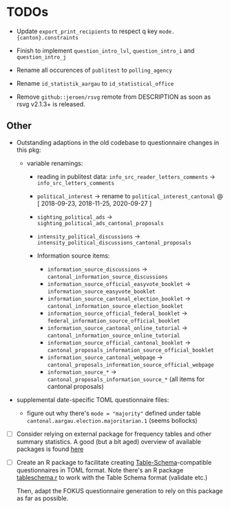 # TODOs

-   Update `export_print_recipients` to respect q key `mode.{canton}.constraints`

-   Finish to implement `question_intro_lvl`, `question_intro_i` and `question_intro_j`

-   Rename all occurences of `publitest` to `polling_agency`

-   Rename `id_statistik_aargau` to `id_statistical_office`

-   Remove `github::jeroen/rsvg` remote from DESCRIPTION as soon as rsvg v2.1.3+ is released.

## Other

-   Outstanding adaptions in the old codebase to questionnaire changes in this pkg:

    -   variable renamings:

        -   reading in publitest data: `info_src_reader_letters_comments` -> `info_src_letters_comments`

        -   `political_interest` -> rename to `political_interest_cantonal` \@ \[ 2018-09-23, 2018-11-25, 2020-09-27 \]

        -   `sighting_political_ads` -> `sighting_political_ads_cantonal_proposals`

        -   `intensity_political_discussions` -> `intensity_political_discussions_cantonal_proposals`

        -   Information source items:

            -   `information_source_discussions` -> `cantonal_information_source_discussions`
            -   `information_source_official_easyvote_booklet` -> `information_source_easyvote_booklet`
            -   `information_source_cantonal_election_booklet` -> `cantonal_information_source_election_booklet`
            -   `information_source_official_federal_booklet` -> `federal_information_source_official_booklet`
            -   `information_source_cantonal_online_tutorial` -> `cantonal_information_source_online_tutorial`
            -   `information_source_official_cantonal_booklet` -> `cantonal_proposals_information_source_official_booklet`
            -   `information_source_cantonal_webpage` -> `cantonal_proposals_information_source_official_webpage`
            -   `information_source_*` -> `cantonal_proposals_information_source_*` (all items for cantonal proposals)

-   supplemental date-specific TOML questionnaire files:

    -   figure out why there's `mode = "majority"` defined under table `cantonal.aargau.election.majoritarian.1` (seems bollocks)

-   [ ] Consider relying on external package for frequency tables and other summary statistics. A good (but a bit aged) overview of available packages is found
    [here](https://dabblingwithdata.wordpress.com/2017/12/20/my-favourite-r-package-for-frequency-tables/)

-   [ ] Create an R package to facilitate creating [Table-Schema](https://specs.frictionlessdata.io/table-schema/)-compatible questionnaires in TOML format.
    Note there's an R package [tableschema.r](https://libraries.frictionlessdata.io/docs/table-schema/rlang) to work with the Table Schema format (validate
    etc.)

    Then, adapt the FOKUS questionnaire generation to rely on this package as far as possible.
